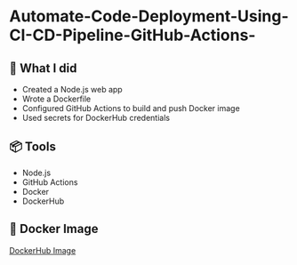 # Automate-Code-Deployment-Using-CI-CD-Pipeline-GitHub-Actions-

## 🚀 What I did
- Created a Node.js web app
- Wrote a Dockerfile
- Configured GitHub Actions to build and push Docker image
- Used secrets for DockerHub credentials

## 📦 Tools
- Node.js
- GitHub Actions
- Docker
- DockerHub

## 🔗 Docker Image
[DockerHub Image](https://hub.docker.com/r/YOUR_USERNAME/devops-cicd-nodejs)

